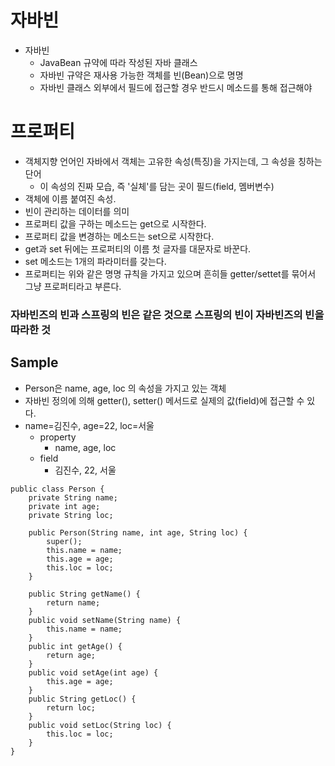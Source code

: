 # 자바빈
- 자바빈
    - JavaBean 규약에 따라 작성된 자바 클래스
    - 자바빈 규약은 재사용 가능한 객체를 빈(Bean)으로 명명
    - 자바빈 클래스 외부에서 필드에 접근할 경우 반드시 메소드를 통해 접근해야
# 프로퍼티
- 객체지향 언어인 자바에서 객체는 고유한 속성(특징)을 가지는데, 그 속성을 칭하는 단어
    - 이 속성의 진짜 모습, 즉 '실체'를 담는 곳이 필드(field, 멤버변수)
- 객체에 이름 붙여진 속성. 
- 빈이 관리하는 데이터를 의미
- 프로퍼티 값을 구하는 메소드는 get으로 시작한다.
- 프로퍼티 값을 변경하는 메소드는 set으로 시작한다.
- get과 set 뒤에는 프로퍼티의 이름 첫 글자를 대문자로 바꾼다.
- set 메소드는 1개의 파라미터를 갖는다.
- 프로퍼티는 위와 같은 명명 규칙을 가지고 있으며 흔히들 getter/settet를 묶어서 그냥 프로퍼티라고 부른다.

### 자바빈즈의 빈과 스프링의 빈은 같은 것으로 스프링의 빈이 자바빈즈의 빈을 따라한 것

## Sample
- Person은 name, age, loc 의 속성을 가지고 있는 객체
- 자바빈 정의에 의해 getter(), setter() 메서드로 실제의 값(field)에 접근할 수 있다. 
- name=김진수, age=22, loc=서울
    - property 
        - name, age, loc 
    - field
        - 김진수, 22, 서울
```
public class Person {
	private String name;
	private int age;
	private String loc;
	
	public Person(String name, int age, String loc) {
		super();
		this.name = name;
		this.age = age;
		this.loc = loc;
	}
	
	public String getName() {
		return name;
	}
	public void setName(String name) {
		this.name = name;
	}
	public int getAge() {
		return age;
	}
	public void setAge(int age) {
		this.age = age;
	}
	public String getLoc() {
		return loc;
	}
	public void setLoc(String loc) {
		this.loc = loc;
	}
}
```